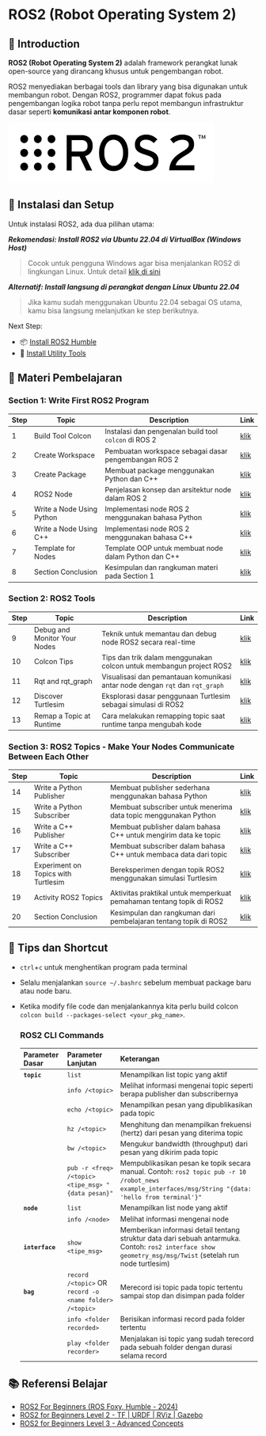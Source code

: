 # ROS2 (Robot Operating System 2)

## 📌 Introduction
**ROS2 (Robot Operating System 2)** adalah framework perangkat lunak open-source yang dirancang khusus untuk pengembangan robot.

ROS2 menyediakan berbagai tools dan library yang bisa digunakan untuk membangun robot. Dengan ROS2, programmer dapat fokus pada pengembangan logika robot tanpa perlu repot membangun infrastruktur dasar seperti **komunikasi antar komponen robot**.

![ros2](/src/ros2.png)

## 🧩 Instalasi dan Setup
Untuk instalasi ROS2, ada dua pilihan utama:

***Rekomendasi: Install ROS2 via Ubuntu 22.04 di VirtualBox (Windows Host)***
> Cocok untuk pengguna Windows agar bisa menjalankan ROS2 di lingkungan Linux. Untuk detail [klik di sini](/windows_host/)

***Alternatif: Install langsung di perangkat dengan Linux Ubuntu 22.04***
> Jika kamu sudah menggunakan Ubuntu 22.04 sebagai OS utama, kamu bisa langsung melanjutkan ke step berikutnya.

Next Step:
- 📦 [Install ROS2 Humble](/humble/)
- 🔧 [Install Utility Tools](/utility/)

## 📘 Materi Pembelajaran

### Section 1: Write First ROS2 Program
| Step | Topic                     | Description                                              | Link                                                        |
|------|---------------------------|----------------------------------------------------------|-------------------------------------------------------------|
| 1    | Build Tool Colcon         | Instalasi dan pengenalan build tool `colcon` di ROS 2    | [klik](/section1_write_ros2/01_build_tool_colcon/)          |
| 2    | Create Workspace          | Pembuatan workspace sebagai dasar pengembangan ROS 2     | [klik](/section1_write_ros2/02_create_workspace/)           |
| 3    | Create Package            | Membuat package menggunakan Python dan C++               | [klik](/section1_write_ros2/03_create_package/)             |
| 4    | ROS2 Node                 | Penjelasan konsep dan arsitektur node dalam ROS 2        | [klik](/section1_write_ros2/04_ros2_node/)                  |
| 5    | Write a Node Using Python | Implementasi node ROS 2 menggunakan bahasa Python         | [klik](/section1_write_ros2/05_python_node/)                |
| 6    | Write a Node Using C++    | Implementasi node ROS 2 menggunakan bahasa C++            | [klik](/section1_write_ros2/06_cpp_node/)                   |
| 7    | Template for Nodes        | Template OOP untuk membuat node dalam Python dan C++      | [klik](/section1_write_ros2/07_template_node/)              |
| 8    | Section Conclusion        | Kesimpulan dan rangkuman materi pada Section 1           | [klik](/section1_write_ros2/08_section1_conclusion/)        |

### Section 2: ROS2 Tools
| Step | Topic                     | Description                                                                 | Link                                                              |
|------|---------------------------|-----------------------------------------------------------------------------|-------------------------------------------------------------------|
| 9    | Debug and Monitor Your Nodes | Teknik untuk memantau dan debug node ROS2 secara real-time                    | [klik](/section2_tools/09_debug_monitor_nodes/)          |
| 10   | Colcon Tips               | Tips dan trik dalam menggunakan colcon untuk membangun project ROS2        | [klik](/section2_tools/10_colcon_tips/)                  |
| 11   | Rqt and rqt_graph         | Visualisasi dan pemantauan komunikasi antar node dengan `rqt` dan `rqt_graph` | [klik](/section2_tools/11_rqt_and_rqt_graph/)            |
| 12   | Discover Turtlesim        | Eksplorasi dasar penggunaan Turtlesim sebagai simulasi di ROS2             | [klik](/section2_tools/12_discover_turtlesim/)           |
| 13   | Remap a Topic at Runtime  | Cara melakukan remapping topic saat runtime tanpa mengubah kode             | [klik](/section2_tools/13_remap_topic_runtime/)          |

### Section 3: ROS2 Topics - Make Your Nodes Communicate Between Each Other
| Step | Topic                              | Description                                                                 | Link                                                      |
|------|------------------------------------|-----------------------------------------------------------------------------|-----------------------------------------------------------|
| 14   | Write a Python Publisher           | Membuat publisher sederhana menggunakan bahasa Python                       | [klik](/section3_topics/14_python_publisher/)             |
| 15   | Write a Python Subscriber          | Membuat subscriber untuk menerima data topic menggunakan Python             | [klik](/section3_topics/15_python_subscriber/)            |
| 16   | Write a C++ Publisher              | Membuat publisher dalam bahasa C++ untuk mengirim data ke topic            | [klik](/section3_topics/16_cpp_publisher/)                |
| 17   | Write a C++ Subscriber             | Membuat subscriber dalam bahasa C++ untuk membaca data dari topic          | [klik](/section3_topics/17_cpp_subscriber/)               |
| 18   | Experiment on Topics with Turtlesim| Bereksperimen dengan topik ROS2 menggunakan simulasi Turtlesim             | [klik](/section3_topics/18_turtlesim_topics/)  |
| 19   | Activity ROS2 Topics               | Aktivitas praktikal untuk memperkuat pemahaman tentang topik di ROS2       | [klik](/section3_topics/19_activity_ros2_topics/)         |
| 20   | Section Conclusion                 | Kesimpulan dan rangkuman dari pembelajaran tentang topik di ROS2           | [klik](/section3_topics/20_section_conclusion/)           |


## 🧠 Tips dan Shortcut

* `ctrl`+`c` untuk menghentikan program pada terminal
* Selalu menjalankan `source ~/.bashrc` sebelum membuat package baru atau node baru.
* Ketika modify file code dan menjalankannya kita perlu build colcon `colcon build --packages-select <your_pkg_name>`.
    ### ROS2 CLI Commands

    | Parameter Dasar | Parameter Lanjutan | Keterangan |
    |----------------|-------------------|------------|
    | **`topic`** | `list` | Menampilkan list topic yang aktif |
    | | `info /<topic>` | Melihat informasi mengenai topic seperti berapa publisher dan subscribernya |
    | | `echo /<topic>` | Menampilkan pesan yang dipublikasikan pada topic |
    | | `hz /<topic>` | Menghitung dan menampilkan frekuensi (hertz) dari pesan yang diterima topic |
    | | `bw /<topic>` | Mengukur bandwidth (throughput) dari pesan yang dikirim pada topic |
    | | `pub -r <freq> /<topic> <tipe_msg> "{data pesan}"` | Mempublikasikan pesan ke topik secara manual. Contoh: `ros2 topic pub -r 10 /robot_news example_interfaces/msg/String "{data: 'hello from terminal'}"` |
    | **`node`** | `list` | Menampilkan list node yang aktif |
    | | `info /<node>` | Melihat informasi mengenai node |
    | **`interface`** | `show <tipe_msg>` | Memberikan informasi detail tentang struktur data dari sebuah antarmuka. Contoh: `ros2 interface show geometry_msg/msg/Twist` (setelah run node turtlesim) |
    | **`bag`** | `record /<topic>` OR `record -o <name folder> /<topic>` | Merecord isi topic pada topic tertentu sampai stop dan disimpan pada folder |
    | | `info <folder recorded>` | Berisikan informasi record pada folder tertentu |
    | | `play <folder recorder>` | Menjalakan isi topic yang sudah terecord pada sebuah folder dengan durasi selama record |

## 📚 Referensi Belajar

- [ROS2 For Beginners (ROS Foxy, Humble - 2024)](https://www.udemy.com/course/ros2-for-beginners/)
- [ROS2 for Beginners Level 2 - TF | URDF | RViz | Gazebo](https://www.udemy.com/course/ros2-tf-urdf-rviz-gazebo/)
- [ROS2 for Beginners Level 3 - Advanced Concepts](https://www.udemy.com/course/ros2-advanced-core-concepts/)